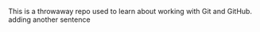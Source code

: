 This is a throwaway repo used to learn about working with Git and GitHub.
adding another sentence  
